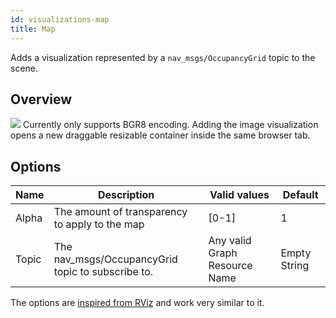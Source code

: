 ```yaml
---
id: visualizations-map
title: Map
---
```


Adds a visualization represented by a `nav_msgs/OccupancyGrid` topic to the scene.

## Overview
![](/img/viz/viz-map.png)
Currently only supports BGR8 encoding. Adding the image visualization opens a new draggable resizable container inside the same browser tab.  

## Options

Name | Description | Valid values | Default  
--- | --- | --- | ---
Alpha | The amount of transparency to apply to the map | \[0-1] | 1  
Topic | The nav_msgs/OccupancyGrid topic to subscribe to. | Any valid Graph Resource Name | Empty String  

The options are [inspired from RViz](http://wiki.ros.org/rviz/DisplayTypes/Map) and work very similar to it.
